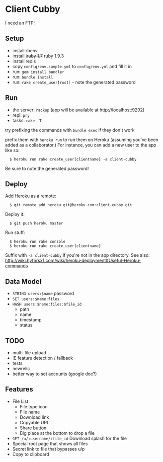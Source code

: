 # Client Cubby

I need an FTP!

## Setup

- install rbenv
- install ~~jruby 1.7~~ ruby 1.9.3
- install redis
- copy `config/env.sample.yml` to `config/env.yml` and fill it in
- run: `gem install bundler`
- run: `bundle install`
- run: `rake create_user[root]` - note the generated password

## Run

- the server: `rackup` (app will be available at [http://localhost:9292](http://localhost:9292))
- repl: `pry`
- tasks: `rake -T`

try prefixing the commands with `bundle exec` if they don't work

prefix them with `heroku run` to run them on Heroku (assuming you've been added as a collaborator.)
For instance, you can add a new user to the app like so: 

      $ heroku run rake create_user[clientname] -a client-cubby
      
Be sure to note the generated password!

## Deploy


Add Heroku as a remote:

      $ git remote add heroku git@heroku.com:client-cubby.git

Deploy it:

      $ git push heroku master 

Run stuff:
      
      $ heroku run rake console
      $ heroku run rake create_user[clientname]
      
Suffix with `-a client-cubby` if you're not in the app directory. 
See also: http://wiki.hyfnrsx1.com/wiki/heroku-deployment#Useful-Heroku-commands

## Data Model

- `STRING users:$name` password
- `SET users:$name:files`
- `HASH users:$name:files:$file_id`
  - path
  - name
  - timestamp
  - status

## TODO

- multi-file upload
- IE feature detection / fallback
- tests
- newrelic
- better way to set accounts (google doc?)

## Features
- File List
    - File type icon
    - File name
    - Download link
    - Copyable URL
    - Share button
    - Big place at the bottom to drop a file
- `GET /u/:username/:file_id`
  Download splash for the file
- Special root page that shows all files
- Secret link to file that bypasses u/p
- Copy to clipboard
